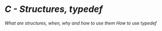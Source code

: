 # *C - Structures, typedef*
*What are structures, when, why and how to use them*
*How to use typedef*
